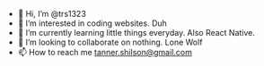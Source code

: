 - 👋 Hi, I’m @trs1323
- 👀 I’m interested in coding websites. Duh
- 🌱 I’m currently learning little things everyday. Also React Native.
- 💞️ I’m looking to collaborate on nothing. Lone Wolf
- 📫 How to reach me tanner.shilson@gmail.com

<!---
trs1323/trs1323 is a ✨ special ✨ repository because its `README.md` (this file) appears on your GitHub profile.
You can click the Preview link to take a look at your changes.
--->
